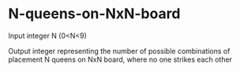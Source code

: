 # N-queens-on-NxN-board

Input 
integer N (0<N<9)

Output
integer representing the number of possible combinations of placement N queens on NxN board, where no one strikes each other
